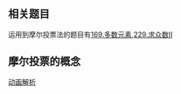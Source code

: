 ## 相关题目
运用到摩尔投票法的题目有[169.多数元素](https://leetcode-cn.com/problems/majority-element/),[229.求众数Ⅱ](https://leetcode-cn.com/problems/majority-element-ii/)

## 摩尔投票的概念
[动画解析](https://leetcode-cn.com/problems/majority-element-ii/solution/liang-fu-dong-hua-yan-shi-mo-er-tou-piao-fa-zui-zh/)